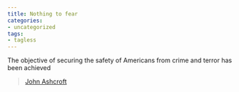 ```yaml
---
title: Nothing to fear
categories:
- uncategorized
tags:
- tagless
---
```


> 
The objective of securing the safety of Americans from crime and terror has been achieved
> 
> [John Ashcroft][1]

   [1]: http://www.timesonline.co.uk/article/0,,3-1351824,00.html

